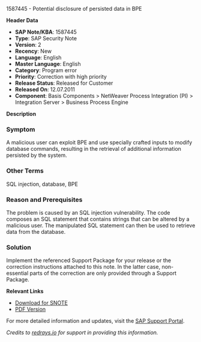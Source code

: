 1587445 - Potential disclosure of persisted data in BPE

**Header Data**
- **SAP Note/KBA**: 1587445
- **Type**: SAP Security Note
- **Version**: 2
- **Recency**: New
- **Language**: English
- **Master Language**: English
- **Category**: Program error
- **Priority**: Correction with high priority
- **Release Status**: Released for Customer
- **Released On**: 12.07.2011
- **Component**: Basis Components > NetWeaver Process Integration (PI) > Integration Server > Business Process Engine

**Description**

### Symptom
A malicious user can exploit BPE and use specially crafted inputs to modify database commands, resulting in the retrieval of additional information persisted by the system.

### Other Terms
SQL injection, database, BPE

### Reason and Prerequisites
The problem is caused by an SQL injection vulnerability. The code composes an SQL statement that contains strings that can be altered by a malicious user. The manipulated SQL statement can then be used to retrieve data from the database.

### Solution
Implement the referenced Support Package for your release or the correction instructions attached to this note. In the latter case, non-essential parts of the correction are only provided through a Support Package.

**Relevant Links**
- [Download for SNOTE](https://notesdownloads.sap.com/note/0040000009423392017)
- [PDF Version](https://userapps.support.sap.com/sap/support/sfm/notes/print/0001587445?language=en-US&token=0AEA5E0698B121E2A739A428E7D7B382)

For more detailed information and updates, visit the [SAP Support Portal](https://me.sap.com/).

*Credits to [redrays.io](https://redrays.io) for support in providing this information.*